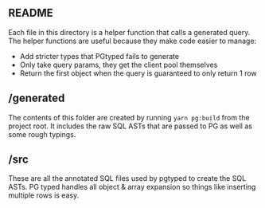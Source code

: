 ## README

Each file in this directory is a helper function that calls a generated query.
The helper functions are useful because they make code easier to manage:
- Add stricter types that PGtyped fails to generate
- Only take query params, they get the client pool themselves
- Return the first object when the query is guaranteed to only return 1 row

## /generated

The contents of this folder are created by running `yarn pg:build` from the project root.
It includes the raw SQL ASTs that are passed to PG as well as some rough typings.

## /src

These are all the annotated SQL files used by pgtyped to create the SQL ASTs.
PG typed handles all object & array expansion so things like inserting multiple rows is easy.
